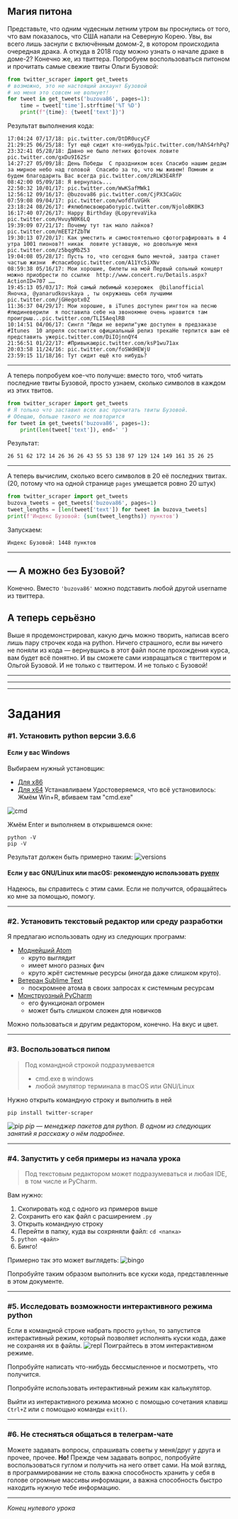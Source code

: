 ## Магия питона
Представьте, что одним чудесным летним утром вы проснулись от того, что вам показалось, что США напали на Северную Корею. Увы, вы всего лишь заснули с включённым домом-2, в котором происходила очередная драка. А откуда в 2018 году можно узнать о начале драке в доме-2? Конечно же, из твиттера. Попробуем воспользоваться питоном и прочитать самые свежие твиты Ольги Бузовой:
``` python
from twitter_scraper import get_tweets
# возможно, это не настоящий аккаунт Бузовой
# но меня это совсем не волнует!
for tweet in get_tweets('buzova86', pages=1):
    time = tweet['time'].strftime('%T %D')
    print(f"{time}: {tweet['text']}")
```
Результат выполнения кода:
```
17:04:24 07/17/18: pic.twitter.com/DtDR0ucyCF
21:29:25 06/25/18: Тут ещё сидит кто-нибудь?pic.twitter.com/hAhS4rhPq7
23:32:41 05/28/18: Давно не было летних фоточек ловите pic.twitter.com/gxDu9I62Sr
14:27:27 05/09/18: День Победы  С праздником всех Спасибо нашим дедам за мирное небо над головой  Спасибо за то, что мы живем! Помним и будем благодарить Вас всегда pic.twitter.com/zRLW3E4RfP
08:42:00 05/09/18: Я вернулась...
22:50:32 10/01/17: pic.twitter.com/WwKSafMWk1
12:56:12 09/16/17: @buzova86 pic.twitter.com/CjPX3CaGUc
07:59:08 09/04/17: pic.twitter.com/wofdTuVGHk
23:18:24 08/26/17: #ялюблюсвоюработуpic.twitter.com/NjoloBK0K3
16:17:40 07/26/17: Happy Birthday @LopyrevaVika pic.twitter.com/HvuyN0K6LQ
19:39:09 07/21/17: Почему тут так мало лайков?pic.twitter.com/mEET2fZbTW
19:30:13 07/20/17: Как уместить и самостоятельно сфотографировать в 4 утра 1001 пионов?! никак  ловите уставшую, но довольную меня pic.twitter.com/z5bqgMbZ53
19:04:08 05/28/17: Пусть то, что сегодня было мечтой, завтра станет частью жизни  #спасибоpic.twitter.com/A11Yc5iXNv
08:59:38 05/16/17: Мои хорошие, билеты на мой Первый сольный концерт можно приобрести по ссылке  http://www.concert.ru/Details.aspx?ActionID=707 ……
19:45:13 05/03/17: Мой самый любимый козерожек  @bilanofficial  Яночка, @yanarudkovskaya , ты окружаешь себя лучшими pic.twitter.com/jGHegotx0Z
11:36:37 04/29/17: Мои хорошие, в iTunes доступен рингтон на песню #людиневерили  я поставила себе на звонокмне очень нравится там проигрыш...pic.twitter.com/TLI5AeqlRB
10:14:51 04/06/17: Сингл "Люди не верили"уже доступен в предзаказе  #Itunes  10 апреля состоится официальный релиз трекаНе терпится вам её представить ужеpic.twitter.com/DiIOjnnQY4
21:56:51 01/22/17: #Привыкаюpic.twitter.com/ksP1wu71ax
20:03:58 11/24/16: pic.twitter.com/foSWdHEWjU
23:59:15 11/18/16: Тут сидит ещё кто нибудь?
```
-----
А теперь попробуем кое-что получше: вместо того, чтоб читать последние твиты Бузовой, просто узнаем, сколько символов в каждом из этих твитов.
``` python
from twitter_scraper import get_tweets
# Я только что заставил всех вас прочитать твиты Бузовой.
# Обещаю, больше такого не повторится
for tweet in get_tweets('buzova86', pages=1):
    print(len(tweet['text']), end=' ')
```
Результат:
```
26 51 62 172 14 26 36 26 43 55 53 138 97 129 124 149 161 35 26 25
```
-----
А теперь вычислим, сколько всего символов в 20 её последних твитах. (20, потому что на одной странице `pages` умещается ровно 20 штук)
``` python
from twitter_scraper import get_tweets
buzova_tweets = get_tweets('buzova86', pages=1)
tweet_lengths = [len(tweet['text']) for tweet in buzova_tweets]
print(f'Индекс Бузовой: {sum(tweet_lengths)} пунктов')
```
Запускаем:
```
Индекс Бузовой: 1448 пунктов
```
-----
## — А можно без Бузовой?
Конечно. Вместо `'buzova86'` можно подставить любой другой username из твиттера.

## А теперь серьёзно
Выше я продемонстрировал, какую дичь можно творить, написав всего лишь пару строчек кода на python.
Ничего страшного, если вы ничего не поняли из кода — вернувшись в этот файл после прохождения курса, вам будет всё понятно. И вы сможете сами извращаться с твиттером и Ольгой Бузовой. И не только с твиттером. И не только с Бузовой!

-----
-----
-----
# Задания
### #1. Установить python версии 3.6.6
#### Если у вас Windows
Выбираем нужный установщик:
- [Для x86](https://www.python.org/ftp/python/3.6.6/python-3.6.6-webinstall.exe)
- [Для x64](https://www.python.org/ftp/python/3.6.6/python-3.6.6-amd64-webinstall.exe)
Устанавливаем
Удостоверяемся, что всё установилось:
Жмём Win+R, вбиваем там "cmd.exe"

![cmd](https://i.imgur.com/a963FF5.png)

Жмём Enter и выполняем в открывшемся окне:
```
python -V
pip -V
```
Результат должен быть примерно таким:
![versions](https://i.imgur.com/TvALwlx.png)

#### Если у вас GNU/Linux или macOS: рекомендую использовать [pyenv](https://github.com/pyenv/pyenv-installer)
Надеюсь, вы справитесь c этим сами. Если не получится, обращайтесь ко мне за помощью, помогу.

-----
### #2. Установить текстовый редактор или среду разработки
Я предлагаю использовать одну из следующих программ:
  - [Моднейший Atom](https://atom.io/)
    - круто выглядит
    - имеет много разных фич
    - круто жрёт системные ресурсы (иногда даже слишком круто).
  - [Ветеран Sublime Text](https://www.sublimetext.com/)  
    - поскромнее атома в своих запросах к системным ресурсам
  - [Монструозный PyCharm](https://www.jetbrains.com/pycharm/)
    - его функционал огромен
    - может быть слишком сложен для новичков

Можно пользоваться и другим редактором, конечно. На вкус и цвет.

-----
### #3. Воспользоваться пипом
> Под командной строкой подразумевается
>	- cmd.exe в windows
>	- любой эмулятор терминала в macOS или GNU/Linux

Нужно открыть командную строку и выполнить в ней
```
pip install twitter-scraper
```
![pip](https://i.imgur.com/krLse7R.png)
*pip — менеджер пакетов для python. В одном из следующих занятий я расскажу о нём подробнее.*

-----
### #4. Запустить у себя примеры из начала урока
> Под текстовым редактором может подразумеваться и любая IDE, в том числе и PyCharm.

Вам нужно:
1. Скопировать код с одного из примеров выше
2. Сохранить его как файл с расширением `.py`
3. Открыть командную строку
4. Перейти в папку, куда вы сохряняли файл: `cd <папка>`
5. `python <файл>`
6. Бинго!

Примерно так это может выглядеть:
![bingo](https://i.imgur.com/kU9ue2o.png)


Попробуйте таким образом выполнить все куски кода, представленные в этом документе.

-----
### #5. Исследовать возможности интерактивного режима python
Если в командной строке набрать просто `python`, то запустится интерактивный режим, который позволяет исполнять куски кода, даже не сохраняя их в файлы.
![repl](https://i.imgur.com/bEkv2N0.png)
Поиграйтесь в этом интерактивном режиме.

Попробуйте написать что-нибудь бессмысленное и посмотреть, что получится.

Попробуйте использовать интерактивный режим как калькулятор.

Выйти из интерактивного режима можно с помощью сочетания клавиш `Ctrl+Z` или с помощью команды `exit()`.

-----
### #6. Не стесняться общаться в телеграм-чате
Можете задавать вопросы, спрашивать советы у меня/друг у друга и прочее, прочее. **Но!** Прежде чем задавать вопрос, попробуйте воспользоваться гуглом и получить на него ответ сами. На мой взгляд, в программировании не столь важна способность хранить у себя в голове огромные массивы информации, а важна способность быстро находить нужную тебе информацию.

-----
*Конец нулевого урока*
